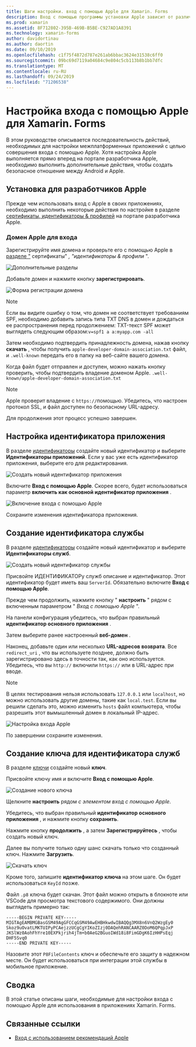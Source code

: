 ```yaml
---
title: Шаги настройки. вход с помощью Apple для Xamarin. Forms
description: Вход с помощью программы установки Apple зависит от различных платформ, на которых нацелено ваше мобильное приложение.
ms.prod: xamarin
ms.assetid: 8F712802-395B-469B-B5BE-C927AD1A8391
ms.technology: xamarin-forms
author: davidortinau
ms.author: daortin
ms.date: 09/10/2019
ms.openlocfilehash: c1f75f4872d787e261ab6bbac3624e31538c6ff0
ms.sourcegitcommit: 09bc69d7119a04684c9e804c5cb113b8b1bb7dfc
ms.translationtype: MT
ms.contentlocale: ru-RU
ms.lasthandoff: 09/24/2019
ms.locfileid: "71206538"
---
```

# <a name="setup-sign-in-with-apple-for-xamarinforms"></a>Настройка входа с помощью Apple для Xamarin. Forms

В этом руководстве описывается последовательность действий, необходимых для настройки межплатформенных приложений с целью совершения входа с помощью Apple. Хотя настройка Apple выполняется прямо вперед на портале разработчика Apple, необходимо выполнить дополнительные действия, чтобы создать безопасное отношение между Android и Apple. 

## <a name="apple-developer-setup"></a>Установка для разработчиков Apple

Прежде чем использовать вход с Apple в своих приложениях, необходимо выполнить некоторые действия по настройке в разделе [сертификаты, идентификаторы & профилей](https://developer.apple.com/account/resources/) на портале разработчика Apple.

### <a name="apple-sign-in-domain"></a>Домен Apple для входа

Зарегистрируйте имя домена и проверьте его с помощью Apple в [разделе "](https://developer.apple.com/account/resources/services/list) сертификаты" *, "идентификаторы & профили* ".

![Дополнительные разделы](sign-in-images/readme-signin-domain-configure.png)

Добавьте домен и нажмите кнопку **зарегистрировать**.

![Форма регистрации домена](sign-in-images/readme-signin-domain-more.png)

> [!NOTE]
> Если вы видите ошибку о том, что домен не соответствует требованиям SPF, необходимо добавить запись типа TXT DNS в домен и дождаться ее распространения перед продолжением: TXT-текст SPF может выглядеть следующим образом:`v=spf1 a a:myapp.com -all`

Затем необходимо подтвердить принадлежность домена, нажав кнопку **скачать** , чтобы получить `apple-developer-domain-association.txt` файл, и `.well-known` передать его в папку на веб-сайте вашего домена.

Когда файл будет отправлен и доступен, можно нажать кнопку проверить, чтобы подтвердить владение доменом Apple. `.well-known/apple-developer-domain-association.txt`

> [!NOTE]
> Apple проверит владение с `https://`помощью. Убедитесь, что настроен протокол SSL, и файл доступен по безопасному URL-адресу.

Для продолжения этот процесс успешно завершен.

## <a name="setup-your-app-id"></a>Настройка идентификатора приложения

В разделе [идентификаторы](https://developer.apple.com/account/resources/identifiers/list) создайте новый идентификатор и выберите **Идентификаторы приложений**. Если у вас уже есть идентификатор приложения, выберите его для редактирования.

![Создать новый идентификатор приложения](sign-in-images/readme-appid-create.png)

Включите **Вход с помощью Apple**. Скорее всего, будет использоваться параметр **включить как основной идентификатор приложения** .

![Включение входа с помощью Apple](sign-in-images/readme-appid-signin.png)

Сохраните изменения идентификатора приложения.

## <a name="create-a-service-id"></a>Создание идентификатора службы

В разделе [идентификаторы](https://developer.apple.com/account/resources/identifiers/list/serviceId) создайте новый идентификатор и выберите **Идентификаторы служб**.

![Создать новый идентификатор службы](sign-in-images/readme-serviceid-create.png)

Присвойте ИДЕНТИФИКАТОРу служб описание и идентификатор.  Этот идентификатор будет иметь ваш `ServerId`.  Обязательно включите **Вход с помощью Apple**.

Прежде чем продолжить, нажмите кнопку " **настроить** " рядом с включенным параметром " _Вход с помощью Apple_ ".

На панели конфигурация убедитесь, что выбран правильный **идентификатор основного приложения** .

Затем выберите ранее настроенный **веб-домен** .

Наконец, добавьте один или несколько **URL-адресов возврата**.  Все `redirect_uri` , что вы используете позднее, должно быть зарегистрировано здесь в точности так, как оно используется.  Убедитесь, что вы `http://` включили `https://` или в URL-адрес при вводе.

> [!NOTE]
> В целях тестирования нельзя использовать `127.0.0.1` или `localhost`, но можно использовать другие домены, такие как `local.test`.  Если вы решили сделать это, можно изменить `hosts` файл компьютера, чтобы разрешить этот вымышленный домен в локальный IP-адрес.

![Настройка входа Apple](sign-in-images/readme-serviceid-configure.png)

По завершении сохраните изменения.

## <a name="create-a-key-for-your-services-id"></a>Создание ключа для идентификатора служб

В разделе [ключи](https://developer.apple.com/account/resources/authkeys/list) создайте новый **ключ**.

Присвойте ключу имя и включите **Вход с помощью Apple**.

![Создание нового ключа](sign-in-images/readme-key-create.png)

Щелкните **настроить** рядом _с элементом вход с помощью Apple_.

Убедитесь, что выбран правильный **идентификатор основного приложения** , и нажмите кнопку **сохранить**.

Нажмите кнопку **продолжить** , а затем **Зарегистрируйтесь** , чтобы создать новый ключ.

Далее вы получите только одну шанс скачать только что созданный ключ.  Нажмите **Загрузить**.

![Скачать ключ](sign-in-images/readme-key-download.png)

Кроме того, запишите **идентификатор ключа** на этом шаге. Он будет использоваться `KeyId` позже.

Файл `.p8` ключа будет скачан.  Этот файл можно открыть в блокноте или VSCode для просмотра текстового содержимого.  Они должны выглядеть примерно так:

```
-----BEGIN PRIVATE KEY-----
MIGTAgEAMBMGBasGSM49AgGFCCqGSM49AwEHBHkwdwIBAQQg3MX8n6VnQ2WzgEy0
Skoz9uOvatLMKTUIPyPCAejzzUCgCgYIKoZIzj0DAQehRANCAARZ0DoM6QPqpJxP
JKSlWz0AohFhYre10EXPkjrih4jTm+b0AeG2BGuoIWd18i8FimGDgK6IzHHPsEqj
DHF5Svq0
-----END PRIVATE KEY-----
```

Назовите этот `P8FileContents` ключ и обеспечьте его защиту в надежном месте. Он будет использоваться при интеграции этой службы в мобильное приложение.

## <a name="summary"></a>Сводка

В этой статье описаны шаги, необходимые для настройки входа с помощью Apple для использования в приложениях Xamarin. Forms.

## <a name="related-links"></a>Связанные ссылки

- [Вход с использованием рекомендаций Apple](https://developer.apple.com/design/human-interface-guidelines/sign-in-with-apple/overview/)
  